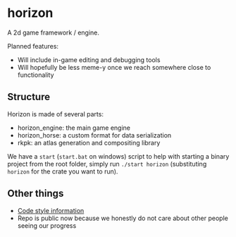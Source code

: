 # horizon
A 2d game framework / engine.

Planned features:
- Will include in-game editing and debugging tools
- Will hopefully be less meme-y once we reach somewhere close to functionality

## Structure
Horizon is made of several parts:
- horizon_engine: the main game engine
- horizon_horse: a custom format for data serialization
- rkpk: an atlas generation and compositing library

We have a `start` (`start.bat` on windows) script to help with starting a binary project from the root folder, simply run `./start horizon` (substituting `horizon` for the crate you want to run).

## Other things

- [Code style information](./style_guide.md)
- Repo is public now because we honestly do not care about other people seeing our progress